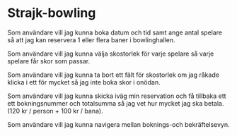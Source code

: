 # Strajk-bowling


Som användare vill jag kunna boka datum och tid samt ange antal spelare så att jag kan reservera 1 eller flera baner i bowlinghallen.



Som användare vill jag kunna välja skostorlek för varje spelare så varje spelare får skor som passar.



Som användare vill jag kunna ta bort ett fält för skostorlek om jag råkade klicka i ett för mycket så jag inte boka skor i onödan.



Som användare vill jag kunna skicka iväg min reservation och få tillbaka ett ett bokningsnummer och totalsumma så jag vet hur mycket jag ska betala. (120 kr / person + 100 kr / bana).



Som användare vill jag kunna navigera mellan boknings-och bekräftelsevyn.

